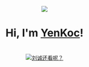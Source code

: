 <p align="center"><img src="https://i.giphy.com/RThN0hOS2GO4M.gif" /></p>
<h1 align="center">Hi, I'm <a href="https://www.cnblogs.com/YenKoc/">YenKoc</a>!</h1> 
<h1 align="center"></h1>
<p align="center">
  <a href="https://github.com/YenKoc"><img src="https://github-readme-stats.vercel.app/api?username=YenKoc&hide_border=true&show_icons=true" alt="刘诚还看呢？"></a>
</p>
